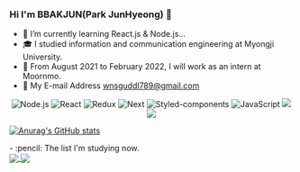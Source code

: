 ### Hi I'm BBAKJUN(Park JunHyeong) 👋


- 🌱 I’m currently learning React.js & Node.js...
- 🎓 I studied information and communication engineering at Myongji University.
- :office: From August 2021 to February 2022, I will work as an intern at Moornmo.
- :e-mail: My E-mail Address wnsguddl789@gmail.com
<div align='center'>
 <img alt="Node.js" src ="https://img.shields.io/badge/Node.js-339933?logo=Node.js&logoColor=white&style=for-the-badge"/>
 <img alt="React"   src ="https://img.shields.io/badge/React-61DAFB?logo=react&logoColor=white&style=for-the-badge"/>
 <img alt="Redux"   src="https://img.shields.io/badge/Redux-764ABC?style=flat-square&logo=Redux&logoColor=white"/>
 <img alt="Next"   src="https://img.shields.io/badge/Next-000?style=flat-square&logo=Nextjs&logoColor=white"/>
 <img alt="Styled-components" src="https://img.shields.io/badge/Styled-components-yellow?style=flat-square&logo=Emotion&logoColor=white"/>
 <img alt="JavaScript"   src ="https://img.shields.io/badge/JavaScript-F7DF1E?logo=JavaScript&logoColor=white&style=for-the-badge"/>
 <img src="https://img.shields.io/badge/PostgreSQL-4169E1?style=flat-square&logo=PostgreSQL&logoColor=white"/>
 <img src="https://img.shields.io/badge/MySQL-00591?style=flat-square&logo=mysql&logoColor=white"/>
 </div>
<div align=left>

[![Anurag's GitHub stats](https://github-readme-stats.vercel.app/api?username=wnsguddl789&show_icons=true&theme=dark)](https://github.com/anuraghazra/github-readme-stats)</a>

<!-- [![Top Langs](https://github-readme-stats.vercel.app/api/top-langs/?username=wnsguddl789&layout=compact&theme=dark)](https://github.com/anuraghazra/github-readme-stats)</a> -->


</div>
 - :pencil: The list I'm studying now. </br>

 <a href="https://github.com/wnsguddl789/React_NodeBird">
   <img align="center" src="https://github-readme-stats.vercel.app/api/pin/?username=wnsguddl789&repo=React_NodeBird&theme=dark" />
 </a>
 <a href="https://github.com/wnsguddl789/ReactGame">
   <img align="center" src="https://github-readme-stats.vercel.app/api/pin/?username=wnsguddl789&repo=ReactGame&theme=dark" />
 </a>

